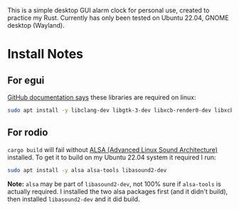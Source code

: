 This is a simple desktop GUI alarm clock for personal use, created to practice my Rust. Currently has only been tested on Ubuntu 22.04, GNOME desktop (Wayland).

# Install Notes
## For egui
[GitHub documentation says](https://github.com/emilk/egui#demo) these libraries are required on linux:
```bash
sudo apt install -y libclang-dev libgtk-3-dev libxcb-render0-dev libxcb-shape0-dev libxcb-xfixes0-dev libxkbcommon-dev libssl-dev
```
## For rodio
```cargo build``` will fail without [ALSA (Advanced Linux Sound Architecture)](https://www.alsa-project.org/wiki/Main_Page) installed. To get it to build on my Ubuntu 22.04 system it required I run:
```bash
sudo apt install -y alsa alsa-tools libasound2-dev
```
**Note:** ```alsa``` may be part of ```libasound2-dev```, not 100% sure if ```alsa-tools``` is actually required. I installed the two alsa packages first (and it didn't build), then installed ```libasound2-dev``` and it did build.
